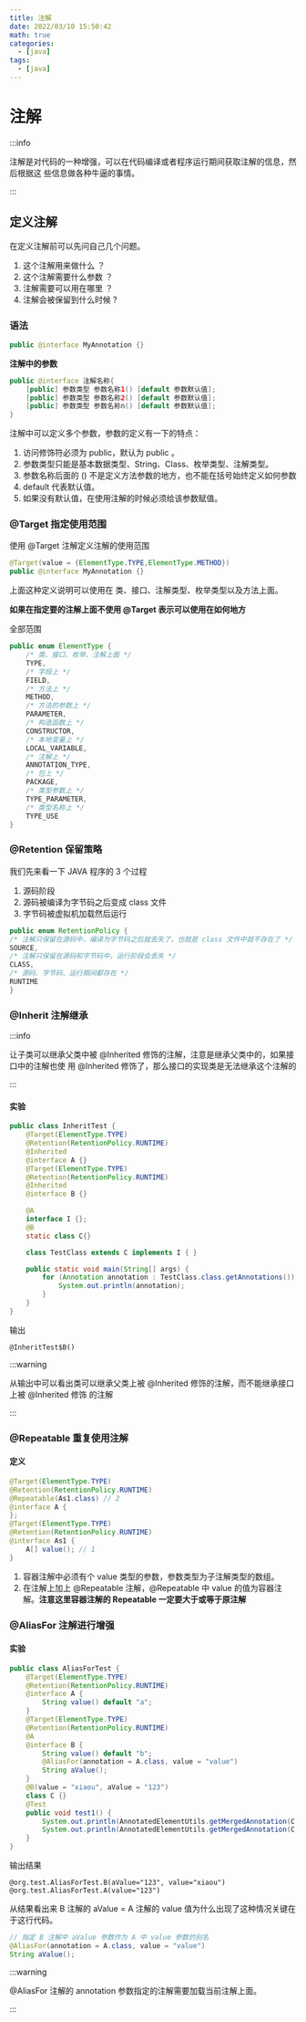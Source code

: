 ```yaml
---
title: 注解
date: 2022/03/10 15:50:42
math: true
categories:
  - [java]
tags:
  - [java]
---
```

# 注解

:::info

注解是对代码的一种增强，可以在代码编译或者程序运行期间获取注解的信息，然后根据这 些信息做各种牛逼的事情。

:::

## 定义注解

在定义注解前可以先问自己几个问题。

1. 这个注解用来做什么 ？
2. 这个注解需要什么参数 ？
3. 注解需要可以用在哪里 ？
4. 注解会被保留到什么时候 ?

### 语法

```java
public @interface MyAnnotation {}
```

**注解中的参数**

```java
public @interface 注解名称{
    [public] 参数类型 参数名称1() [default 参数默认值];
    [public] 参数类型 参数名称2() [default 参数默认值];
    [public] 参数类型 参数名称n() [default 参数默认值];
}
```

注解中可以定义多个参数，参数的定义有一下的特点：

1. 访问修饰符必须为 public，默认为 public 。
2. 参数类型只能是基本数据类型、String、Class、枚举类型、注解类型。
3. 参数名称后面的 () 不是定义方法参数的地方，也不能在括号始终定义如何参数
4. default 代表默认值。
5. 如果没有默认值，在使用注解的时候必须给该参数赋值。

### @Target 指定使用范围

使用 @Target 注解定义注解的使用范围

```java
@Target(value = {ElementType.TYPE,ElementType.METHOD})
public @interface MyAnnotation {}
```

上面这种定义说明可以使用在 类、接口、注解类型、枚举类型以及方法上面。

**如果在指定要的注解上面不使用 @Target 表示可以使用在如何地方**

全部范围

```java
public enum ElementType {
    /* 类、接口、枚举、注解上面 */
    TYPE,
    /* 字段上 */
    FIELD,
    /* 方法上 */
    METHOD,
    /* 方法的参数上 */
    PARAMETER,
    /* 构造函数上 */
    CONSTRUCTOR,
    /* 本地变量上 */
    LOCAL_VARIABLE,
    /* 注解上 */
    ANNOTATION_TYPE,
    /* 包上 */
    PACKAGE,
    /* 类型参数上 */
    TYPE_PARAMETER,
    /* 类型名称上 */
    TYPE_USE
}
```

### @Retention 保留策略

我们先来看一下 JAVA 程序的 3 个过程
1. 源码阶段
2. 源码被编译为字节码之后变成 class 文件
3. 字节码被虚拟机加载然后运行

```java
public enum RetentionPolicy {
/* 注解只保留在源码中，编译为字节码之后就丢失了，也就是 class 文件中就不存在了 */
SOURCE,
/* 注解只保留在源码和字节码中，运行阶段会丢失 */
CLASS,
/* 源码、字节码、运行期间都存在 */
RUNTIME
}
```

### @Inherit 注解继承

:::info

让子类可以继承父类中被 @Inherited 修饰的注解，注意是继承父类中的，如果接口中的注解也使 用 @Inherited 修饰了，那么接口的实现类是无法继承这个注解的

:::

#### 实验

```java
public class InheritTest {
    @Target(ElementType.TYPE)
    @Retention(RetentionPolicy.RUNTIME)
    @Inherited
    @interface A {}
    @Target(ElementType.TYPE)
    @Retention(RetentionPolicy.RUNTIME)
    @Inherited
    @interface B {}

    @A
    interface I {};
    @B
    static class C{}

    class TestClass extends C implements I { }

    public static void main(String[] args) {
        for (Annotation annotation : TestClass.class.getAnnotations()) {
            System.out.println(annotation);
        }
    }
}
```

输出

```
@InheritTest$B()
```

:::warning

从输出中可以看出类可以继承父类上被 @Inherited 修饰的注解，而不能继承接口上被 @Inherited 修饰 的注解

:::

### @Repeatable 重复使用注解

#### 定义

```java
@Target(ElementType.TYPE)
@Retention(RetentionPolicy.RUNTIME)
@Repeatable(As1.class) // 2
@interface A {
};
@Target(ElementType.TYPE)
@Retention(RetentionPolicy.RUNTIME)
@interface As1 {
    A[] value(); // 1
}
```

1. 容器注解中必须有个 value 类型的参数，参数类型为子注解类型的数组。
2. 在注解上加上 @Repeatable 注解，@Repeatable 中 value 的值为容器注解。**注意这里容器注解的 Repeatable 一定要大于或等于原注解**

### @AliasFor 注解进行增强

#### 实验

```java
public class AliasForTest {
    @Target(ElementType.TYPE)
    @Retention(RetentionPolicy.RUNTIME)
    @interface A {
        String value() default "a";
    }
    @Target(ElementType.TYPE)
    @Retention(RetentionPolicy.RUNTIME)
    @A
    @interface B {
        String value() default "b";
        @AliasFor(annotation = A.class, value = "value")
        String aValue();
    }
    @B(value = "xiaou", aValue = "123")
    class C {}
    @Test
    public void test1() {
        System.out.println(AnnotatedElementUtils.getMergedAnnotation(C.class, B.class));
        System.out.println(AnnotatedElementUtils.getMergedAnnotation(C.class, A.class));
    }
}
```

输出结果

```
@org.test.AliasForTest.B(aValue="123", value="xiaou")
@org.test.AliasForTest.A(value="123")
```

从结果看出来 B 注解的 aValue = A 注解的 value 值为什么出现了这种情况关键在于这行代码。

```java
// 指定 B 注解中 aValue 参数作为 A 中 value 参数的别名
@AliasFor(annotation = A.class, value = "value")
String aValue();
```

 :::warning

@AliasFor 注解的 annotation 参数指定的注解需要加载当前注解上面。

:::